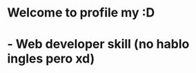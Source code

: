 <h1>Welcome to profile my :D<h1>
- Web developer skill (no hablo ingles pero xd)
<!---
theYassonDC/theYassonDC is a ✨ special ✨ repository because its `README.md` (this file) appears on your GitHub profile.
You can click the Preview link to take a look at your changes.
--->
